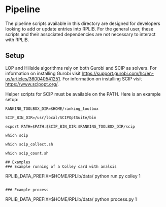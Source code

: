 # Pipeline 
The pipeline scripts available in this directory are designed for developers looking to add or update entries into RPLIB. For the general user, these scripts and their associated dependencies are not necessary to interact with RPLIB.

## Setup
LOP and Hillside algorithms rely on both Gurobi and SCIP as solvers. For information on installing Gurobi visit https://support.gurobi.com/hc/en-us/articles/360040541251. For information on installing SCIP visit https://www.scipopt.org/.  

Helper scripts for SCIP must be available on the PATH. Here is an example setup:
```
RANKING_TOOLBOX_DIR=$HOME/ranking_toolbox

SCIP_BIN_DIR=/usr/local/SCIPOptSuite/bin

export PATH=$PATH:$SCIP_BIN_DIR:$RANKING_TOOLBOX_DIR/scip

which scip

which scip_collect.sh

which scip_count.sh

## Examples
### Example running of a Colley card with analsis

```
RPLIB_DATA_PREFIX=$HOME/RPLib/data/ python run.py colley 1
```

### Example process

```
RPLIB_DATA_PREFIX=$HOME/RPLib/data/ python process.py 1
```